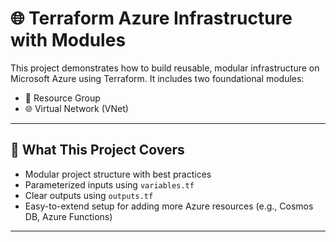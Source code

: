 # 🌐 Terraform Azure Infrastructure with Modules

This project demonstrates how to build reusable, modular infrastructure on Microsoft Azure using Terraform. It includes two foundational modules:

- 🧱 Resource Group
- 🌐 Virtual Network (VNet)

---

## 🚀 What This Project Covers

- Modular project structure with best practices
- Parameterized inputs using `variables.tf`
- Clear outputs using `outputs.tf`
- Easy-to-extend setup for adding more Azure resources (e.g., Cosmos DB, Azure Functions)

---

